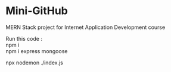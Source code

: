 # Mini-GitHub
MERN Stack project for Internet Application Development course

Run this code : </br>
npm i </br>
npm i express mongoose </br>


npx nodemon ./index.js
